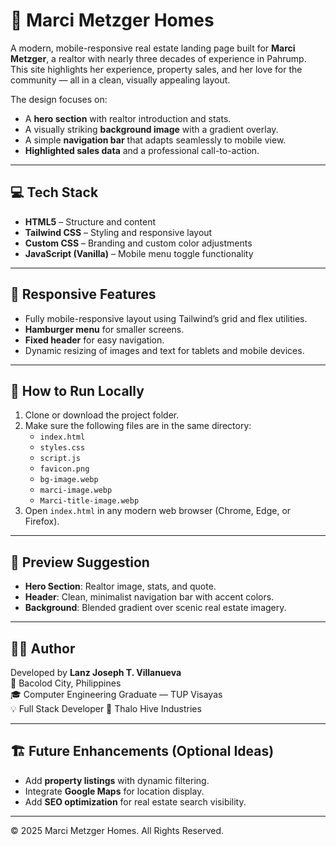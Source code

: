 # 🏡 Marci Metzger Homes

A modern, mobile-responsive real estate landing page built for **Marci Metzger**, a realtor with nearly three decades of experience in Pahrump.  
This site highlights her experience, property sales, and her love for the community — all in a clean, visually appealing layout.

The design focuses on:
- A **hero section** with realtor introduction and stats.  
- A visually striking **background image** with a gradient overlay.  
- A simple **navigation bar** that adapts seamlessly to mobile view.  
- **Highlighted sales data** and a professional call-to-action.  

---

## 💻 Tech Stack

- **HTML5** – Structure and content  
- **Tailwind CSS** – Styling and responsive layout  
- **Custom CSS** – Branding and custom color adjustments  
- **JavaScript (Vanilla)** – Mobile menu toggle functionality  

---

## 📱 Responsive Features

- Fully mobile-responsive layout using Tailwind’s grid and flex utilities.  
- **Hamburger menu** for smaller screens.  
- **Fixed header** for easy navigation.  
- Dynamic resizing of images and text for tablets and mobile devices.  

---

## 🚀 How to Run Locally

1. Clone or download the project folder.
2. Make sure the following files are in the same directory:
   - `index.html`
   - `styles.css`
   - `script.js`
   - `favicon.png`
   - `bg-image.webp`
   - `marci-image.webp`
   - `Marci-title-image.webp`
3. Open `index.html` in any modern web browser (Chrome, Edge, or Firefox).

---

## 📸 Preview Suggestion

- **Hero Section**: Realtor image, stats, and quote.  
- **Header**: Clean, minimalist navigation bar with accent colors.  
- **Background**: Blended gradient over scenic real estate imagery.

---

## 👩‍💼 Author

Developed by **Lanz Joseph T. Villanueva**  
📍 Bacolod City, Philippines  
🎓 Computer Engineering Graduate — TUP Visayas  
💡 Full Stack Developer
🏢 Thalo Hive Industries

---

## 🏗️ Future Enhancements (Optional Ideas)

- Add **property listings** with dynamic filtering.  
- Integrate **Google Maps** for location display.  
- Add **SEO optimization** for real estate search visibility.

---

© 2025 Marci Metzger Homes. All Rights Reserved.
